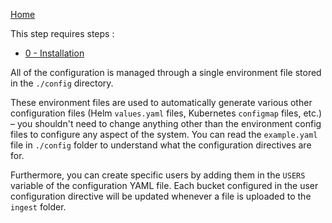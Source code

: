 
[Home](./#-Home.md)

This step requires steps :
- [0 - Installation](./0-Installation.md)


All of the configuration is managed through a single environment file stored in the `./config` directory.

These environment files are used to automatically generate various other configuration files (Helm `values.yaml` files, Kubernetes `configmap` files, etc.) – you shouldn't need to change anything other than the environment config files to configure any aspect of the system.
You can read the `example.yaml` file in `./config` folder to understand what the configuration directives are for.

Furthermore, you can create specific users by adding them in the `USERS` variable of the configuration YAML file.
Each bucket configured in the user configuration directive will be updated whenever a file is uploaded to the `ingest` folder.
